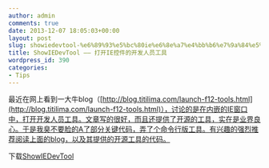 ```yaml
---
author: admin
comments: true
date: 2013-12-07 18:05:03+00:00
layout: post
slug: showiedevtool-%e6%89%93%e5%bc%80ie%e6%8e%a7%e4%bb%b6%e7%9a%84%e5%bc%80%e5%8f%91%e4%ba%ba%e5%91%98%e5%b7%a5%e5%85%b7
title: ShowIEDevTool —— 打开IE控件的开发人员工具
wordpress_id: 390
categories:
- Tips
---
```


最近在网上看到一大牛blog（[http://blog.titilima.com/launch-f12-tools.html](http://blog.titilima.com/launch-f12-tools.html)），讨论的是在内嵌的IE窗口中，打开开发人员工具。文章写的很好，而且还提供了开源的工具，实在是业界良心。于是我臭不要脸的A了部分关键代码，弄了个命令行版工具。有兴趣的强烈推荐阅读上面的blog，以及其提供的开源工具的代码。

下载[ShowIEDevTool](/uploads/2013/12/ShowIEDevTool.zip)
